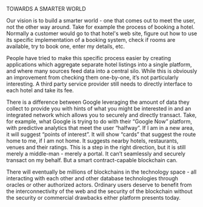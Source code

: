 TOWARDS A SMARTER WORLD 

Our vision is to build a smarter world - one that comes out to meet the user, not the other way around.  Take for example the process of booking a hotel. Normally a customer would go to that hotel's web site, figure out how to use its specific implementation of a booking system, check if rooms are available, try to book one, enter my details, etc. 

People have tried to make this specific process easier by creating applications which aggregate separate hotel listings into a single platform, and where many sources feed data into a central silo. While this is obviously an improvement from checking them one-by-one, it’s not particularly interesting. A third party service provider still needs to directly interface to each hotel and take its fee. 

There is a difference between Google leveraging the amount of data they collect to provide you with hints of what you might be interested in and an integrated network which allows you to securely and directly transact.  Take, for example, what Google is trying to do with their “Google Now” platform, with predictive analytics that meet the user “halfway”. If I am in a new area, it will suggest “points of interest”. It will show “cards” that suggest the route home to me, if I am not home. It suggests nearby hotels, restaurants, venues and their ratings. This is a step in the right direction, but it is still merely a middle-man - merely a portal. It can’t seamlessly and securely transact on my behalf. But a smart contract-capable blockchain can. 

There will eventually be millions of blockchains in the technology space - all interacting with each other and other database technologies through oracles or other authorized actors. Ordinary users deserve to benefit from the interconnectivity of the web and the security of the blockchain without the security or commercial drawbacks either platform presents today.



